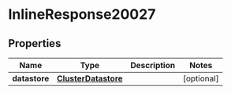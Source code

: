 

# InlineResponse20027

## Properties

Name | Type | Description | Notes
------------ | ------------- | ------------- | -------------
**datastore** | [**ClusterDatastore**](ClusterDatastore.md) |  |  [optional]



